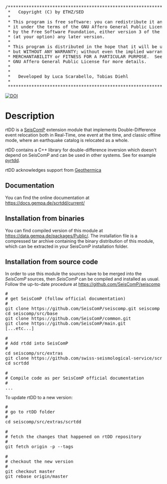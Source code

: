 <pre>
/***************************************************************************
 *   Copyright (C) by ETHZ/SED                                             *
 *                                                                         *
 * This program is free software: you can redistribute it and/or modify    *
 * it under the terms of the GNU Affero General Public License as published*
 * by the Free Software Foundation, either version 3 of the License, or    *
 * (at your option) any later version.                                     *
 *                                                                         *
 * This program is distributed in the hope that it will be useful,         *
 * but WITHOUT ANY WARRANTY; without even the implied warranty of          *
 * MERCHANTABILITY or FITNESS FOR A PARTICULAR PURPOSE.  See the           *
 * GNU Affero General Public License for more details.                     *
 *                                                                         *
 *                                                                         *
 *   Developed by Luca Scarabello, Tobias Diehl                            *
 *                                                                         *
 ***************************************************************************/
</pre>

[![DOI](https://zenodo.org/badge/246001157.svg)](https://zenodo.org/badge/latestdoi/246001157)

# Description

rtDD is a [SeisComP](<https://github.com/SeisComP>) extension module that implements Double-Difference event relocation both in Real-Time, one event at the time, and classic offline mode, where an earthquake catalog is relocated as a whole.

rtDD contains a C++ library for double-difference inversion which doesn't depend on SeisComP and can be used in other systems. See for example [pyrtdd](https://github.com/swiss-seismological-service/pyrtdd).

rtDD acknowledges support from [Geothermica](http://www.geothermica.eu/)

## Documentation

You can find the online documentation at https://docs.gempa.de/scrtdd/current/

## Installation from binaries

You can find compiled version of this module at https://data.gempa.de/packages/Public/. The installation file is a compressed tar archive containing the binary distribution of this module, which can be extracted in your SeisComP installation folder.

## Installation from source code

In order to use this module the sources have to be merged into the *SeisComP* sources, then *SeisComP* can be compiled and installed as usual. Follow the up-to-date procedure at https://github.com/SeisComP/seiscomp

<pre>
#
# get SeisComP (follow official documentation)
#
git clone https://github.com/SeisComP/seiscomp.git seiscomp
cd seiscomp/src/base
git clone https://github.com/SeisComP/common.git
git clone https://github.com/SeisComP/main.git
[...etc...]

#
# Add rtdd into SeisComP
#
cd seiscomp/src/extras
git clone https://github.com/swiss-seismological-service/scrtdd.git
cd scrtdd

#
# Compile code as per SeisComP official documentation
#
...
</pre>

To update rtDD to a new version:

<pre>
#
# go to rtDD folder
#
cd seiscomp/src/extras/scrtdd

#
# fetch the changes that happened on rtDD repository
#
git fetch origin -p --tags

#
# checkout the new version
#
git checkout master
git rebase origin/master
</pre>


